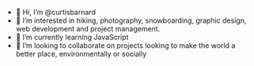 - 👋 Hi, I’m @curtisbarnard
- 👀 I’m interested in hiking, photography, snowboarding, graphic design, web development and project management.
- 🌱 I’m currently learning JavaScript
- 💞️ I’m looking to collaborate on projects looking to make the world a better place, environmentally or socially

<!---
curtisbarnard/curtisbarnard is a ✨ special ✨ repository because its `README.md` (this file) appears on your GitHub profile.
You can click the Preview link to take a look at your changes.
--->
